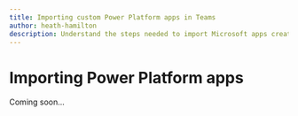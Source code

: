```yaml
---
title: Importing custom Power Platform apps in Teams
author: heath-hamilton
description: Understand the steps needed to import Microsoft apps created with no-code or low-code solutions, such as Power Apps.
---
```

# Importing Power Platform apps

Coming soon...
